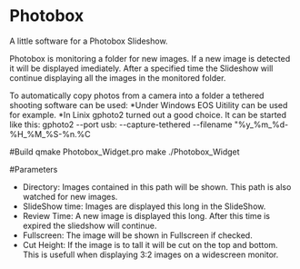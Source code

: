# Photobox
A little software for a Photobox Slideshow.

Photobox is monitoring a folder for new images. If a new image is detected it will be displayed 
imediately. After a specified time the Slideshow will continue displaying all the images in the
monitored folder. 


To automatically copy photos from a camera into a folder a tethered shooting software can be used:
*Under Windows EOS Uitility can be used for example.
*In Linix gphoto2 turned out a good choice. It can be started like this:
 gphoto2 --port usb: --capture-tethered --filename "%y_%m_%d-%H_%M_%S-%n.%C

 
#Build
 qmake Photobox_Widget.pro
 make
 ./Photobox_Widget
 
#Parameters
* Directory: Images contained in this path will be shown. This path is also watched for new images.
* SlideShow time: Images are displayed this long in the SlideShow.
* Review Time: A new image is displayed this long. After this time is expired the sliedshow will 
  continue.
* Fullscreen: The image will be shown in Fullscreen if checked.
* Cut Height: If the image is to tall it will be cut on the top and bottom. This is usefull when
  displaying 3:2 images on a widescreen monitor.
  